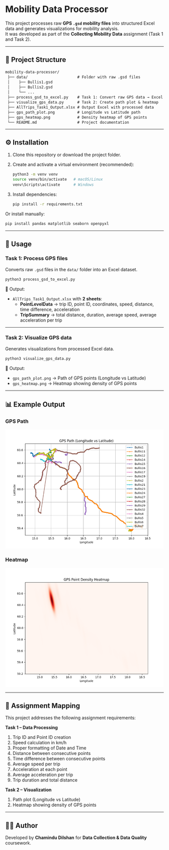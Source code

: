 # Mobility Data Processor

This project processes raw **GPS `.gsd` mobility files** into structured Excel data and generates visualizations for mobility analysis.  
It was developed as part of the **Collecting Mobility Data** assignment (Task 1 and Task 2).

---

## 📂 Project Structure
```
mobility-data-processor/
 ├── data/                      # Folder with raw .gsd files
 │    ├── Bullis1.gsd
 │    ├── Bullis2.gsd
 │    └── ...
 ├── process_gsd_to_excel.py    # Task 1: Convert raw GPS data → Excel
 ├── visualize_gps_data.py      # Task 2: Create path plot & heatmap
 ├── AllTrips_Task1_Output.xlsx # Output Excel with processed data
 ├── gps_path_plot.png          # Longitude vs Latitude path
 ├── gps_heatmap.png            # Density heatmap of GPS points
 └── README.md                  # Project documentation
```

---

## ⚙️ Installation

1. Clone this repository or download the project folder.
2. Create and activate a virtual environment (recommended):

   ```bash
   python3 -m venv venv
   source venv/bin/activate   # macOS/Linux
   venv\Scripts\activate      # Windows
   ```

3. Install dependencies:

   ```bash
   pip install -r requirements.txt
   ```

Or install manually:

```bash
pip install pandas matplotlib seaborn openpyxl
```

---

## 🚀 Usage

### **Task 1: Process GPS files**
Converts raw `.gsd` files in the `data/` folder into an Excel dataset.

```bash
python3 process_gsd_to_excel.py
```

📌 Output:  
- `AllTrips_Task1_Output.xlsx` with **2 sheets**:  
  - **PointLevelData** → trip ID, point ID, coordinates, speed, distance, time difference, acceleration  
  - **TripSummary** → total distance, duration, average speed, average acceleration per trip  

---

### **Task 2: Visualize GPS data**
Generates visualizations from processed Excel data.

```bash
python3 visualize_gps_data.py
```

📌 Output:  
- `gps_path_plot.png` → Path of GPS points (Longitude vs Latitude)  
- `gps_heatmap.png` → Heatmap showing density of GPS points  

---

## 📊 Example Output

### GPS Path
![Path Plot](gps_path_plot.png)

### Heatmap
![Heatmap](gps_heatmap.png)

---

## 📑 Assignment Mapping

This project addresses the following assignment requirements:

**Task 1 – Data Processing**
1. Trip ID and Point ID creation  
2. Speed calculation in km/h  
3. Proper formatting of Date and Time  
4. Distance between consecutive points  
5. Time difference between consecutive points  
6. Average speed per trip  
7. Acceleration at each point  
8. Average acceleration per trip  
9. Trip duration and total distance  

**Task 2 – Visualization**
1. Path plot (Longitude vs Latitude)  
2. Heatmap showing density of GPS points  

---

## 👨‍💻 Author
Developed by **Chamindu Dilshan** for **Data Collection & Data Quality** coursework.  
